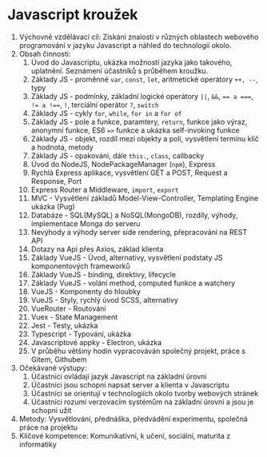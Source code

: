 # Javascript kroužek

1.  Výchovně vzdělávací cíl: Získání znalostí v různých oblastech webového programování v jazyku Javascript a náhled do technologií okolo.
2.  Obsah činnosti:
    1.  Úvod do Javascriptu, ukázka možností jazyka jako takového, uplatnění. Seznámení účastníků s průběhem kroužku.
    2.  Základy JS - proměnné `var`, `const`, `let`, aritmetické operátory `++, --`, typy
    3.  Základy JS - podmínky, základní logické operátory `||`, `&&`, `== a ===`, `!= a !==`, `!`, terciální operátor `?`, `switch`
    4.  Základy JS - cykly `for`, `while`, `for in` a `for of`
    5.  Základy JS - pole a funkce, paramtery, `return`, funkce jako výraz, anonymní funkce, ES6 `=>` funkce a ukázka self-invoking funkce
    6.  Základy JS - objekt, rozdíl mezi objekty a poli, vysvětlení termínu klíč a hodnota, metody
    7.  Základy JS - opakování, dále `this.`, `class`, callbacky
    8.  Úvod do NodeJS, NodePackageManager (`npm`), Express
    9.  Rychlá Express aplikace, vysvětlení GET a POST, Request a Response, Port
    10. Express Router a Middleware, `import`, `export`
    11. MVC - Vysvětlení základů Model-View-Controller, Templating Engine ukázka (Pug)
    12. Databáze - SQL(MySQL) a NoSQL(MongoDB), rozdíly, výhody, implementace Monga do serveru
    13. Nevýhody a výhody server side rendering, přepracování na REST API
    14. Dotazy na Api přes Axios, základ klienta
    15. Základy VueJS - Úvod, alternativy, vysvětlení podstaty JS komponentových frameworků
    16. Základy VueJS - binding, direktivy, lifecycle
    17. Základy VueJS - volání method, computed funkce a watchery 
    18. VueJS - Komponenty do hloubky
    19. VueJS - Styly, rychlý úvod SCSS, alternativy
    20. VueRouter - Routování
    21. Vuex - State Management
    22. Jest - Testy, ukázka
    23. Typescript - Typování, ukázka
    24. Javascriptové appky - Electron, ukázka
    25. V průběhu většiny hodin vypracováván společný projekt, práce s Gitem, Githubem
3. Očekávané výstupy:
    1. Účastníci ovládají jazyk Javascript na základní úrovni
    2. Účastníci jsou schopni napsat server a klienta v Javascriptu
    3. Účastníci se orientují v technologiích okolo tvorby webových stránek
    4. Účastníci rozumí verzovacím systémům na základní úrovni a jsou je schopni užít
4. Metody: Vysvětlování, přednáška, předvádění experimentu, společná práce na projektu
5. Klíčové kompetence: Komunikativní, k učení, sociální, maturita z informatiky
